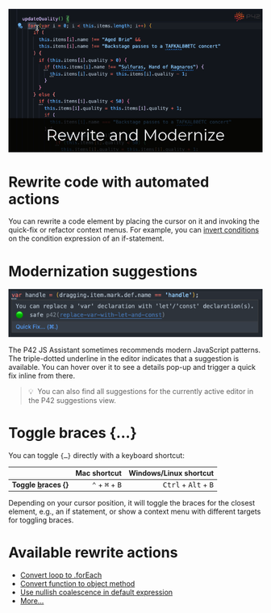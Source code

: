 ![Rewrite Example](rewrite-header.gif)

# Rewrite code with automated actions
You can rewrite a code element by placing the cursor on it and invoking the quick-fix or refactor context menus. For example, you can [invert conditions](https://p42.ai/documentation/code-assist/invert-condition) on the condition expression of an if-statement.

# Modernization suggestions
![Modernization Suggestion](modernization-suggestion.png)

The P42 JS Assistant sometimes recommends modern JavaScript patterns. The triple-dotted underline in the editor indicates that a suggestion is available. You can hover over it to see a details pop-up and trigger a quick fix inline from there. 

> 💡&nbsp;&nbsp;You can also find all suggestions for the currently active editor in the P42 suggestions view.

# Toggle braces {…}
You can toggle `{…}` directly with a keyboard shortcut:

|  | Mac shortcut | Windows/Linux shortcut |
| :-- | --: | --: |
| **Toggle <ins>b</ins>races {}** | <kbd>⌃</kbd> + <kbd>⌘</kbd> + <kbd>B</kbd> | <kbd>Ctrl</kbd> + <kbd>Alt</kbd> + <kbd>B</kbd> |

Depending on your cursor position, it will toggle the braces for the closest element, e.g., an if statement, or show a context menu with different targets for toggling braces.

# Available rewrite actions
* [Convert loop to .forEach](https://p42.ai/documentation/code-assist/convert-loop-to-for-each)
* [Convert function to object method](https://p42.ai/documentation/code-assist/convert-function-to-object-method)
* [Use nullish coalescence in default expression](https://p42.ai/documentation/code-assist/use-nullish-coalescence-in-default-expression)
 * [More...](https://p42.ai/documentation/code-assist-list/keyboard-shortcut/refactor.rewrite)